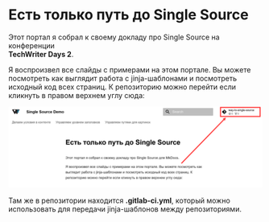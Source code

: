 # Есть только путь до Single Source

Этот портал я собрал к своему докладу про Single Source на конференции <br> **TechWriter Days 2**. 

Я воспроизвел все слайды с примерами на этом портале. Вы можете посмотреть как выглядит работа с jinja-шаблонами и посмотреть исходный код всех страниц. К репозиторию можно перейти если кликнуть в правом верхнем углу сюда:

![1](./images/1.png)

Там же в репозитории находится **.gitlab-ci.yml**, который можно использовать для передачи jinja-шаблонов между репозиториями.